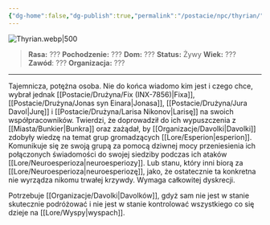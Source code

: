 ```yaml
---
{"dg-home":false,"dg-publish":true,"permalink":"/postacie/npc/thyrian/","dgPassFrontmatter":true}
---
```


![Thyrian.webp|500](/img/user/Vault/Grafiki/NPC/Thyrian.webp)

> **Rasa:** ???
> **Pochodzenie:** ???
> **Dom:** ???
> **Status:** Żywy
> **Wiek:** ???
> **Zawód**: ???
> **Organizacja:** ???

---

Tajemnicza, potężna osoba. Nie do końca wiadomo kim jest i czego chce, wybrał jednak [[Postacie/Drużyna/Fix (INX-7856)\|Fixa]], [[Postacie/Drużyna/Jonas syn Einara\|Jonasa]], [[Postacie/Drużyna/Jura Davol\|Jurę]] i [[Postacie/Drużyna/Larisa Nikonov\|Larisę]] na swoich współpracowników. Twierdzi, że doprowadził do ich wypuszczenia z [[Miasta/Bunkier\|Bunkra]] oraz zażądał, by [[Organizacje/Davolki\|Davolki]] zdobyły wiedzę na temat grup gromadzących [[Lore/Esperion\|esperion]]. Komunikuje się ze swoją grupą za pomocą dziwnej mocy przeniesienia ich połączonych świadomości do swojej siedziby podczas ich ataków [[Lore/Neuroesperioza\|neuroesperiozy]]. Lub stanu, który inni biorą za [[Lore/Neuroesperioza\|neuroesperiozę]], jako, że ostatecznie ta konkretna nie wyrządza nikomu trwałej krzywdy. Wymaga całkowitej dyskrecji.

Potrzebuje [[Organizacje/Davolki\|Davolków]], gdyż sam nie jest w stanie skutecznie podróżować i nie jest w stanie kontrolować wszystkiego co się dzieje na [[Lore/Wyspy\|wyspach]].